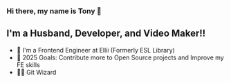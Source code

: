 ### Hi there, my name is Tony 👋

## I'm a Husband, Developer, and Video Maker!!

- 🔭 I'm a Frontend Engineer at Ellii (Formerly ESL Library)
- 🥅 2025 Goals: Contribute more to Open Source projects and Improve my FE skills
- 🧙‍♂️ Git Wizard
